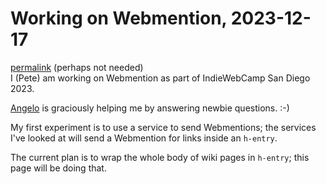 <div class="h-entry">
<h1 class="p-name">Working on Webmention, 2023-12-17</h1>
<a class="u-url" href="https://developer.massive.wiki/working_on_webmention,_2023-12-17">permalink</a> (perhaps not needed)
<div class="e-content">
I (Pete) am working on Webmention as part of IndieWebCamp San Diego 2023.

[Angelo](https://ragt.ag/) is graciously helping me by answering newbie questions. :-)

My first experiment is to use a service to send Webmentions; the services I've looked at will send a Webmention for links inside an `h-entry`.

The current plan is to wrap the whole body of wiki pages in `h-entry`; this page will be doing that.
</div>
</div>
